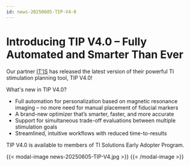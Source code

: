 ```yaml
---
id: news-20250605-TIP-V4-0
---
```

# Introducing TIP V4.0 – Fully Automated and Smarter Than Ever

Our partner [IT'IS](https://itis.swiss) has released the latest version of their powerful TI stimulation planning tool, TIP V4.0!

What's new in TIP V4.0?

* Full automation for personalization based on magnetic resonance imaging – no more need for manual placement of fiducial markers
* A brand-new optimizer that’s smarter, faster, and more accurate
* Support for simultaneous trade-off evaluations between multiple stimulation goals
* Streamlined, intuitive workflows with reduced time-to-results

TIP V4.0 is available to members of TI Solutions Early Adopter Program.

{{< modal-image news-20250605-TIP-V4.jpg >}}
{{< /modal-image >}}
